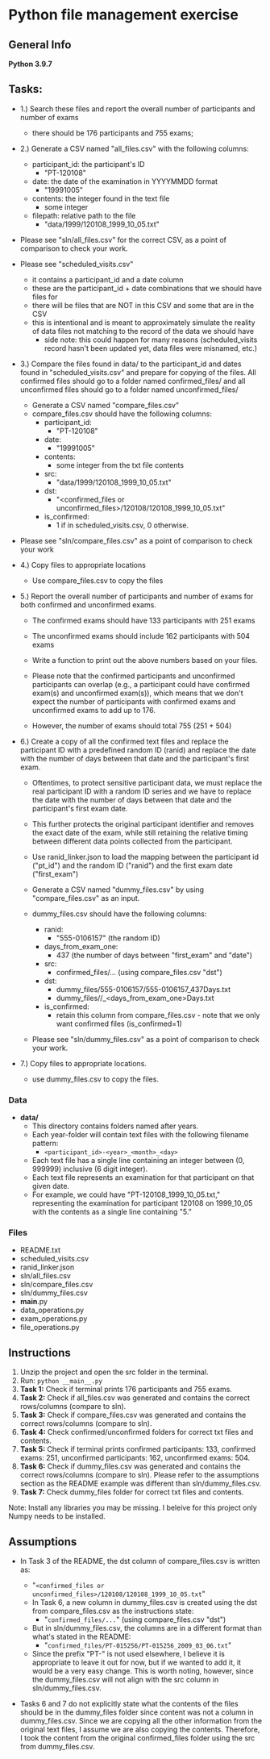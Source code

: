 # Python file management exercise

## General Info

**Python 3.9.7**

## Tasks:

- 1.) Search these files and report the overall number of participants and number of exams
	- there should be 176 participants and 755 exams;
- 2.) Generate a CSV named "all_files.csv" with the following columns:
	- participant_id: the participant's ID
		- "PT-120108"
	- date: the date of the examination in YYYYMMDD format
		- "19991005"
	- contents: the integer found in the text file
		- some integer
	- filepath: relative path to the file
		- "data/1999/120108_1999_10_05.txt"

- Please see "sln/all_files.csv" for the correct CSV, as a point of comparison to check your work.

- Please see "scheduled_visits.csv"
	- it contains a participant_id and a date column
	- these are the participant_id + date combinations that we should have files for
	- there will be files that are NOT in this CSV and some that are in the CSV
	- this is intentional and is meant to approximately simulate the reality of data files not matching to the record of the data we should have
		- side note: this could happen for many reasons (scheduled_visits record hasn't been updated yet, data files were misnamed, etc.)

- 3.) Compare the files found in data/ to the participant_id and dates found in "scheduled_visits.csv" and prepare for copying of the files. All confirmed files should go to a folder named confirmed_files/ and all unconfirmed files should go to a folder named unconfirmed_files/
	- Generate a CSV named "compare_files.csv"
	- compare_files.csv should have the following columns:
		- participant_id:
			- "PT-120108"
		- date:
			- "19991005"
		- contents:
			- some integer from the txt file contents
		- src:
			- "data/1999/120108_1999_10_05.txt"
		- dst:
			- "<confirmed_files or unconfirmed_files>/120108/120108_1999_10_05.txt"
		- is_confirmed:
			- 1 if in scheduled_visits.csv, 0 otherwise.

- Please see "sln/compare_files.csv" as a point of comparison to check your work

- 4.) Copy files to appropriate locations
	- Use compare_files.csv to copy the files

- 5.) Report the overall number of participants and number of exams for both confirmed and unconfirmed exams.
	- The confirmed exams should have 133 participants with 251 exams
	- The unconfirmed exams should include 162 participants with 504 exams
	- Write a function to print out the above numbers based on your files.

	- Please note that the confirmed participants and unconfirmed participants can overlap (e.g., a participant could have confirmed exam(s) and unconfirmed exam(s)), which means that we don't expect the number of participants with confirmed exams and unconfirmed exams to add up to 176.
	- However, the number of exams should total 755 (251 + 504)

- 6.) Create a copy of all the confirmed text files and replace the participant ID with a predefined random ID (ranid) and replace the date with the number of days between that date and the participant's first exam.
	- Oftentimes, to protect sensitive participant data, we must replace the real participant ID with a random ID series and we have to replace the date with the number of days between that date and the participant's first exam date.
	- This further protects the original participant identifier and removes the exact date of the exam, while still retaining the relative timing between different data points collected from the participant.

	- Use ranid_linker.json to load the mapping between the participant id ("pt_id") and the random ID ("ranid") and the first exam date ("first_exam")

	- Generate a CSV named "dummy_files.csv" by using "compare_files.csv" as an input.
	- dummy_files.csv should have the following columns:
		- ranid:
			- "555-0106157" (the random ID)
		- days_from_exam_one:
			- 437 (the number of days between "first_exam" and "date")
		- src:
			- confirmed_files/... (using compare_files.csv "dst")
		- dst:
			- dummy_files/555-0106157/555-0106157_437Days.txt
			- dummy_files/<ranid>/<ranid>_<days_from_exam_one>Days.txt
		- is_confirmed:
			- retain this column from compare_files.csv - note that we only want confirmed files (is_confirmed=1)

	- Please see "sln/dummy_files.csv" as a point of comparison to check your work.

- 7.) Copy files to appropriate locations.
	- use dummy_files.csv to copy the files.

### Data

- **data/**
  - This directory contains folders named after years.
  - Each year-folder will contain text files with the following filename pattern:
    - `<participant_id>-<year>_<month>_<day>`
  - Each text file has a single line containing an integer between (0, 999999) inclusive (6 digit integer).
  - Each text file represents an examination for that participant on that given date.
  - For example, we could have "PT-120108_1999_10_05.txt," representing the examination for participant 120108 on 1999_10_05 with the contents as a single line containing "5."

### Files

- README.txt
- scheduled_visits.csv
- ranid_linker.json
- sln/all_files.csv
- sln/compare_files.csv
- sln/dummy_files.csv
- **main**.py
- data_operations.py
- exam_operations.py
- file_operations.py

## Instructions

1. Unzip the project and open the src folder in the terminal.
2. Run: `python __main__.py`
3. **Task 1:** Check if terminal prints 176 participants and 755 exams.
4. **Task 2:** Check if all_files.csv was generated and contains the correct rows/columns (compare to sln).
5. **Task 3:** Check if compare_files.csv was generated and contains the correct rows/columns (compare to sln).
6. **Task 4:** Check confirmed/unconfirmed folders for correct txt files and contents.
7. **Task 5:** Check if terminal prints confirmed participants: 133, confirmed exams: 251, unconfirmed participants: 162, unconfirmed exams: 504.
8. **Task 6:** Check if dummy_files.csv was generated and contains the correct rows/columns (compare to sln). Please refer to the assumptions section as the README example was different than sln/dummy_files.csv.
9. **Task 7:** Check dummy_files folder for correct txt files and contents.

Note: Install any libraries you may be missing. I beleive for this project only Numpy needs to be installed.

## Assumptions

- In Task 3 of the README, the dst column of compare_files.csv is written as:

  - "`<confirmed_files or unconfirmed_files>/120108/120108_1999_10_05.txt`"
  - In Task 6, a new column in dummy_files.csv is created using the dst from compare_files.csv as the instructions state:
    - "`confirmed_files/...`" (using compare_files.csv "dst")
  - But in sln/dummy_files.csv, the columns are in a different format than what's stated in the README:
    - "`confirmed_files/PT-015256/PT-015256_2009_03_06.txt`"
  - Since the prefix "PT-" is not used elsewhere, I believe it is appropriate to leave it out for now, but if we wanted to add it, it would be a very easy change. This is worth noting, however, since the dummy_files.csv will not align with the src column in sln/dummy_files.csv.

- Tasks 6 and 7 do not explicitly state what the contents of the files should be in the dummy_files folder since content was not a column in dummy_files.csv. Since we are copying all the other information from the original text files, I assume we are also copying the contents. Therefore, I took the content from the original confirmed_files folder using the src from dummy_files.csv.
